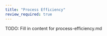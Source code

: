 ```yaml
---
title: "Process Efficiency"
review_required: true
---
```


TODO: Fill in content for process-efficiency.md